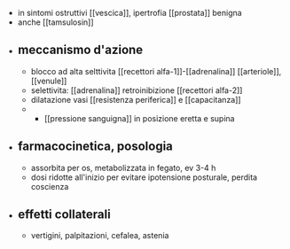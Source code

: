 - in sintomi ostruttivi [[vescica]], ipertrofia [[prostata]] benigna
- anche [[tamsulosin]]
- ## meccanismo d'azione
	- blocco ad alta selttivita [[recettori alfa-1]]-[[adrenalina]] [[arteriole]], [[venule]]
	- selettivita: [[adrenalina]] retroinibizione [[recettori alfa-2]]
	- dilatazione vasi [[resistenza periferica]] e [[capacitanza]]
	- - [[pressione sanguigna]] in posizione eretta e supina
- ## farmacocinetica, posologia
	- assorbita per os, metabolizzata in fegato, ev 3-4 h
	- dosi ridotte all'inizio per evitare ipotensione posturale, perdita coscienza
- ## effetti collaterali
	- vertigini, palpitazioni, cefalea, astenia